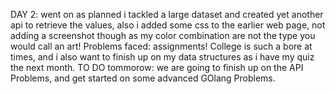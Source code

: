 DAY 2:
went on as planned i tackled a large dataset and created yet another api to retrieve the values, also i added some css to the earlier web page, not adding a screenshot though as my color combination are not the type you would call an art!
Problems faced:
assignments!
College is such a bore at times, and i also want to finish up on my data structures as i have my quiz the next month.
TO DO tommorow:
we are going to finish up on the API Problems, and get started on some advanced GOlang Problems.